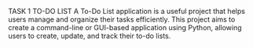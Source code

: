 TASK 1
TO-DO LIST
A To-Do List application is a useful project that helps users manage and organize their tasks efficiently. This project aims to create a command-line or GUI-based application using Python, allowing
users to create, update, and track their to-do lists.
